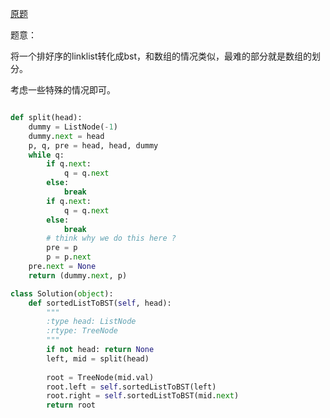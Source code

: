 [原题](https://leetcode.com/problems/convert-sorted-list-to-binary-search-tree/)

题意：

将一个排好序的linklist转化成bst，和数组的情况类似，最难的部分就是数组的划分。

考虑一些特殊的情况即可。

```Python

def split(head):
    dummy = ListNode(-1)
    dummy.next = head
    p, q, pre = head, head, dummy
    while q:
        if q.next:
            q = q.next
        else:
            break
        if q.next:
            q = q.next
        else:
            break
        # think why we do this here ?
        pre = p
        p = p.next
    pre.next = None
    return (dummy.next, p)

class Solution(object):
    def sortedListToBST(self, head):
        """
        :type head: ListNode
        :rtype: TreeNode
        """
        if not head: return None
        left, mid = split(head)
    
        root = TreeNode(mid.val)
        root.left = self.sortedListToBST(left)
        root.right = self.sortedListToBST(mid.next)
        return root
```
